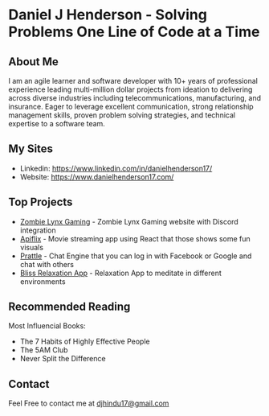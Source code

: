 # Daniel J Henderson - Solving Problems One Line of Code at a Time

## About Me
I am an agile learner and software developer with 10+ years of professional experience leading multi-million dollar projects from ideation to delivering across diverse industries including telecommunications, manufacturing, and insurance. Eager to leverage excellent communication, strong relationship management skills, proven problem solving strategies, and technical expertise to a software team.

## My Sites
- Linkedin: https://www.linkedin.com/in/danielhenderson17/
- Website: https://www.danielhenderson17.com/

## Top Projects
- [Zombie Lynx Gaming](https://zlg.gg/) - Zombie Lynx Gaming website with Discord integration
- [Apiflix](https://apiflix.netlify.app) - Movie streaming app using React that those shows some fun visuals
- [Prattle](https://prattle.netlify.app) - Chat Engine that you can log in with Facebook or Google and chat with others
- [Bliss Relaxation App](https://bliss-app.netlify.app/) - Relaxation App to meditate in different environments
  
## Recommended Reading
Most Influencial Books:
- The 7 Habits of Highly Effective People
- The 5AM Club
- Never Split the Difference

## Contact
Feel Free to contact me at djhindu17@gmail.com
